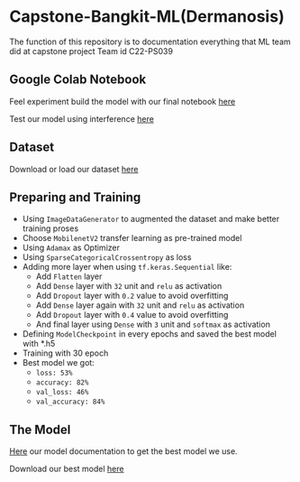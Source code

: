 # Capstone-Bangkit-ML(Dermanosis)
The function of this repository is to documentation everything that ML team did at capstone project
Team id C22-PS039

## Google Colab Notebook
Feel experiment build the model with our final notebook [here](https://colab.research.google.com/drive/18z39wPGyB9IWbrKQA4boUY-OX5Q_6EUt?usp=sharing)

Test our model using interference [here](https://colab.research.google.com/drive/119h_J67ZwbvjEBxSGdyKPShY1ylc8L0k?usp=sharing)

## Dataset
Download or load our dataset [here](https://drive.google.com/u/0/uc?id=1EML4UmDgQFrVv7zbPpdoGp6JSHIg6fOX&export=download)

## Preparing and Training
- Using `ImageDataGenerator` to augmented the dataset and make better training proses
- Choose `MobilenetV2` transfer learning as pre-trained model
- Using `Adamax` as Optimizer
- Using `SparseCategoricalCrossentropy` as loss
- Adding more layer when using `tf.keras.Sequential` like:
  -  Add `Flatten` layer
  -  Add `Dense` layer with `32` unit and `relu` as activation
  -  Add `Dropout` layer with `0.2` value to avoid overfitting
  -  Add `Dense` layer again with `32` unit and `relu` as activation
  -  Add `Dropout` layer with `0.4` value to avoid overfitting
  -  And final layer using `Dense` with `3` unit and `softmax` as activation
- Defining `ModelCheckpoint` in every epochs and saved the best model with *.h5
- Training with  30 epoch
- Best model we got:
  - `loss: 53%`
  - `accuracy: 82%`
  - `val_loss: 46%`
  - `val_accuracy: 84%`

## The Model
[Here](https://drive.google.com/drive/folders/19YdGU8xvtLl_P3_C6Nb7_sR1FU7UOjjW?usp=sharing) our model documentation to get the best model we use.

Download our best model [here](https://drive.google.com/file/d/107fvLNaXsLk2OTvCVbLQb-JrxHN_5Jpk/view?usp=sharing)


